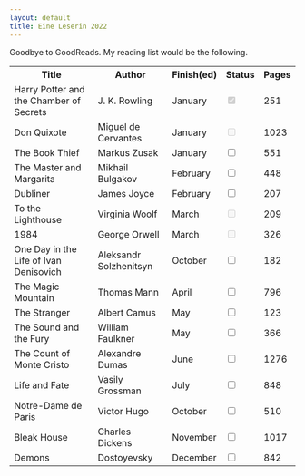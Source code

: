 ```yaml
---
layout: default
title: Eine Leserin 2022
---
```


<!-- https://www.sliderrevolution.com/resources/css-checkbox/ -->
Goodbye to GoodReads.
My reading list would be the following.

<table id="myTable">
  <tr class="header">
    <th style="width:40%;">Title</th>
    <th style="width:30%;">Author</th>
    <th style="width:15%;">Finish(ed)</th>
    <th style="width:10%;">Status</th>
    <th style="width:5%;">Pages</th>
  </tr>
  <tr>
    <td>Harry Potter and the Chamber of Secrets</td>
    <td>J. K. Rowling</td>
    <td>January</td>
    <td><input type="checkbox" checked="true" disabled="true"/></td>
    <td>251</td>
  </tr>
  <tr>
    <td>Don Quixote</td>
    <td>Miguel de Cervantes</td>
    <td>January</td>
    <td><input type="checkbox" disabled="true" /></td>
    <td>1023</td>
  </tr>
  <!--<tr class="ongoing">
    <td>Swann's Way</td>
    <td>Marcel Proust</td>
    <td>January</td>
    <td><input type="checkbox" disabled="true" /></td>
  </tr>-->
  <tr class="ongoing">
    <td>The Book Thief</td>
    <td>Markus Zusak</td>
    <td>January</td>
    <td><input type="checkbox" /></td>
    <td>551</td>
  </tr>
  <tr>
    <td>The Master and Margarita</td>
    <td>Mikhail Bulgakov</td>
    <td>February</td>
    <td><input type="checkbox"/></td>
    <td>448</td>
  </tr>
  <tr>
    <td>Dubliner</td>
    <td>James Joyce</td>
    <td>February</td>
    <td><input type="checkbox"/></td>
    <td>207</td>
  </tr>
  <tr>
    <td>To the Lighthouse</td>
    <td>Virginia Woolf</td>
    <td>March</td>
    <td><input type="checkbox" disabled="true" /></td>
    <td>209</td>
  </tr>
  <tr>
    <td>1984</td>
    <td>George Orwell</td>
    <td>March</td>
    <td><input type="checkbox" disabled="true" /></td>
    <td>326</td>
  </tr>
  <tr>
    <td>One Day in the Life of Ivan Denisovich</td>
    <td>Aleksandr Solzhenitsyn</td>
    <td>October</td>
    <td><input type="checkbox"/></td>
    <td>182</td>
  </tr>
  <tr>
    <td>The Magic Mountain</td>
    <td>Thomas Mann</td>
    <td>April</td>
    <td><input type="checkbox"/></td>
    <td>796</td>
  </tr>
  <tr>
    <td>The Stranger</td>
    <td>Albert Camus</td>
    <td>May</td>
    <td><input type="checkbox"/></td>
    <td>123</td>
  </tr>
  <tr>
    <td>The Sound and the Fury</td>
    <td>William Faulkner</td>
    <td>May</td>
    <td><input type="checkbox"/></td>
    <td>366</td>
  </tr>
  <tr>
    <td>The Count of Monte Cristo</td>
    <td>Alexandre Dumas</td>
    <td>June</td>
    <td><input type="checkbox"/></td>
    <td>1276</td>
  </tr>
  <tr>
    <td>Life and Fate</td>
    <td>Vasily Grossman</td>
    <td>July</td>
    <td><input type="checkbox"/></td>
    <td>848</td>
  </tr>
  <tr>
    <td>Notre-Dame de Paris</td>
    <td>Victor Hugo</td>
    <td>October</td>
    <td><input type="checkbox"/></td>
    <td>510</td>
  </tr>
  <tr>
    <td>Bleak House</td>
    <td>Charles Dickens</td>
    <td>November</td>
    <td><input type="checkbox"/></td>
    <td>1017</td>
  </tr>
  <tr>
    <td>Demons</td>
    <td>Dostoyevsky</td>
    <td>December</td>
    <td><input type="checkbox"/></td>
    <td>842</td>
  </tr>
</table>
